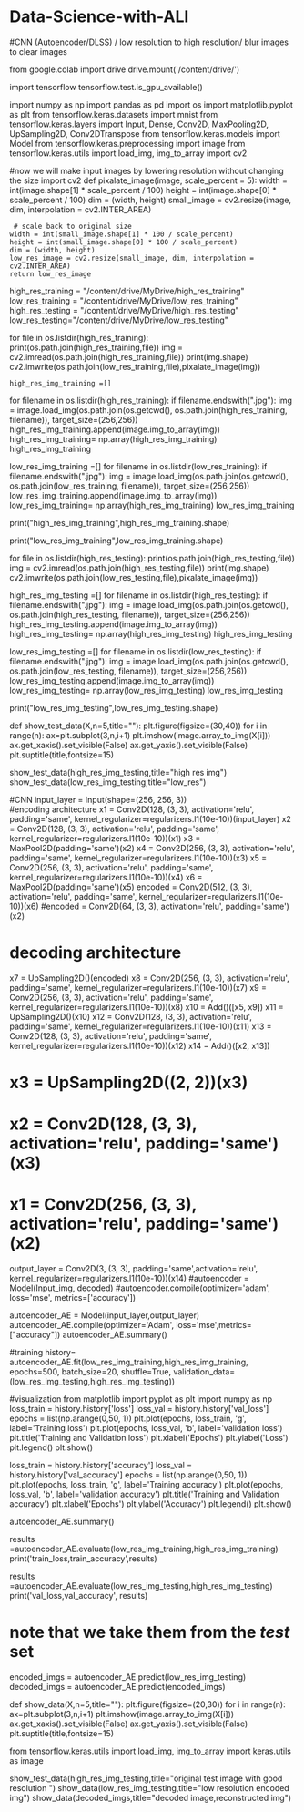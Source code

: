 # Data-Science-with-ALI
#CNN (Autoencoder/DLSS) / low resolution to high resolution/ blur images to clear images

from google.colab import drive
drive.mount('/content/drive/')

import tensorflow
tensorflow.test.is_gpu_available()

import numpy as np
import pandas as pd
import os
import matplotlib.pyplot as plt
from tensorflow.keras.datasets import mnist
from tensorflow.keras.layers import Input, Dense, Conv2D, MaxPooling2D, UpSampling2D, Conv2DTranspose
from tensorflow.keras.models import Model
from tensorflow.keras.preprocessing import image
from tensorflow.keras.utils import load_img, img_to_array 
import cv2



#now we will make input images by lowering resolution without changing the size
import cv2
def pixalate_image(image, scale_percent = 5):
    width = int(image.shape[1] * scale_percent / 100)
    height = int(image.shape[0] * scale_percent / 100)
    dim = (width, height)
    small_image = cv2.resize(image, dim, interpolation = cv2.INTER_AREA)
  
     # scale back to original size
    width = int(small_image.shape[1] * 100 / scale_percent)
    height = int(small_image.shape[0] * 100 / scale_percent)
    dim = (width, height)
    low_res_image = cv2.resize(small_image, dim, interpolation =  cv2.INTER_AREA)
    return low_res_image
    
    
high_res_training = "/content/drive/MyDrive/high_res_training"
low_res_training = "/content/drive/MyDrive/low_res_training"
high_res_testing = "/content/drive/MyDrive/high_res_testing"
low_res_testing="/content/drive/MyDrive/low_res_testing"




for file in os.listdir(high_res_training):
    print(os.path.join(high_res_training,file))
    img = cv2.imread(os.path.join(high_res_training,file))
    print(img.shape)
    cv2.imwrite(os.path.join(low_res_training,file),pixalate_image(img))
    
    
    
    
    high_res_img_training =[]
for filename in os.listdir(high_res_training):
    if filename.endswith(".jpg"):
        img = image.load_img(os.path.join(os.getcwd(), os.path.join(high_res_training, filename)), target_size=(256,256))
        high_res_img_training.append(image.img_to_array(img))
high_res_img_training= np.array(high_res_img_training)
high_res_img_training



low_res_img_training =[]
for filename in os.listdir(low_res_training):
    if filename.endswith(".jpg"):
        img = image.load_img(os.path.join(os.getcwd(), os.path.join(low_res_training, filename)), target_size=(256,256))
        low_res_img_training.append(image.img_to_array(img))
low_res_img_training= np.array(high_res_img_training)
low_res_img_training


print("high_res_img_training",high_res_img_training.shape)

print("low_res_img_training",low_res_img_training.shape)


for file in os.listdir(high_res_testing):
    print(os.path.join(high_res_testing,file))
    img = cv2.imread(os.path.join(high_res_testing,file))
    print(img.shape)
    cv2.imwrite(os.path.join(low_res_testing,file),pixalate_image(img))
    
    
high_res_img_testing =[]
for filename in os.listdir(high_res_testing):
    if filename.endswith(".jpg"):
        img = image.load_img(os.path.join(os.getcwd(), os.path.join(high_res_testing, filename)), target_size=(256,256))
        high_res_img_testing.append(image.img_to_array(img))
high_res_img_testing= np.array(high_res_img_testing)
high_res_img_testing


low_res_img_testing =[]
for filename in os.listdir(low_res_testing):
    if filename.endswith(".jpg"):
        img = image.load_img(os.path.join(os.getcwd(), os.path.join(low_res_testing, filename)), target_size=(256,256))
        low_res_img_testing.append(image.img_to_array(img))
low_res_img_testing= np.array(low_res_img_testing)
low_res_img_testing


print("low_res_img_testing",low_res_img_testing.shape)


def show_test_data(X,n=5,title=""):
    plt.figure(figsize=(30,40))
    for i in range(n):
        ax=plt.subplot(3,n,i+1)
        plt.imshow(image.array_to_img(X[i]))
        ax.get_xaxis().set_visible(False)
        ax.get_yaxis().set_visible(False)
    plt.suptitle(title,fontsize=15)
    
    
show_test_data(high_res_img_testing,title="high res img")
show_test_data(low_res_img_testing,title="low_res")




#CNN
input_layer = Input(shape=(256, 256, 3))  
#encoding architecture 
x1 = Conv2D(128, (3, 3), activation='relu', padding='same', kernel_regularizer=regularizers.l1(10e-10))(input_layer)
x2 = Conv2D(128, (3, 3), activation='relu', padding='same', kernel_regularizer=regularizers.l1(10e-10))(x1)
x3 = MaxPool2D(padding='same')(x2)
x4 = Conv2D(256, (3, 3), activation='relu', padding='same', kernel_regularizer=regularizers.l1(10e-10))(x3)
x5 = Conv2D(256, (3, 3), activation='relu', padding='same', kernel_regularizer=regularizers.l1(10e-10))(x4)
x6 = MaxPool2D(padding='same')(x5)
encoded = Conv2D(512, (3, 3), activation='relu', padding='same', kernel_regularizer=regularizers.l1(10e-10))(x6)
#encoded = Conv2D(64, (3, 3), activation='relu', padding='same')(x2)
# decoding architecture
x7 = UpSampling2D()(encoded)
x8 = Conv2D(256, (3, 3), activation='relu', padding='same', kernel_regularizer=regularizers.l1(10e-10))(x7)
x9 = Conv2D(256, (3, 3), activation='relu', padding='same', kernel_regularizer=regularizers.l1(10e-10))(x8)
x10 = Add()([x5, x9])
x11 = UpSampling2D()(x10)
x12 = Conv2D(128, (3, 3), activation='relu', padding='same', kernel_regularizer=regularizers.l1(10e-10))(x11)
x13 = Conv2D(128, (3, 3), activation='relu', padding='same', kernel_regularizer=regularizers.l1(10e-10))(x12)
x14 = Add()([x2, x13])
# x3 = UpSampling2D((2, 2))(x3)
# x2 = Conv2D(128, (3, 3), activation='relu', padding='same')(x3)
# x1 = Conv2D(256, (3, 3), activation='relu', padding='same')(x2)
output_layer = Conv2D(3, (3, 3), padding='same',activation='relu', kernel_regularizer=regularizers.l1(10e-10))(x14)
#autoencoder = Model(Input_img, decoded)
#autoencoder.compile(optimizer='adam', loss='mse', metrics=['accuracy'])



autoencoder_AE = Model(input_layer,output_layer)
autoencoder_AE.compile(optimizer='Adam', loss='mse',metrics=["accuracy"])
autoencoder_AE.summary()

#training
history= autoencoder_AE.fit(low_res_img_training,high_res_img_training,
                epochs=500,
                batch_size=20,
                shuffle=True,
                validation_data=(low_res_img_testing,high_res_img_testing))
                

 
#visualization
from matplotlib import pyplot as plt
import numpy as np
loss_train = history.history['loss']
loss_val = history.history['val_loss']
epochs = list(np.arange(0,50, 1))
plt.plot(epochs, loss_train, 'g', label='Training loss')
plt.plot(epochs, loss_val, 'b', label='validation loss')
plt.title('Training and Validation loss')
plt.xlabel('Epochs')
plt.ylabel('Loss')
plt.legend()
plt.show()


loss_train = history.history['accuracy']
loss_val = history.history['val_accuracy']
epochs = list(np.arange(0,50, 1))
plt.plot(epochs, loss_train, 'g', label='Training accuracy')
plt.plot(epochs, loss_val, 'b', label='validation accuracy')
plt.title('Training and Validation accuracy')
plt.xlabel('Epochs')
plt.ylabel('Accuracy')
plt.legend()
plt.show()
    

autoencoder_AE.summary()


results =autoencoder_AE.evaluate(low_res_img_training,high_res_img_training)
print('train_loss,train_accuracy',results)

results =autoencoder_AE.evaluate(low_res_img_testing,high_res_img_testing)
print('val_loss,val_accuracy', results)
                
# note that we take them from the *test* set
encoded_imgs = autoencoder_AE.predict(low_res_img_testing)
decoded_imgs = autoencoder_AE.predict(encoded_imgs) 


def show_data(X,n=5,title=""):
    plt.figure(figsize=(20,30))
    for i in range(n):
        ax=plt.subplot(3,n,i+1)
        plt.imshow(image.array_to_img(X[i]))
        ax.get_xaxis().set_visible(False)
        ax.get_yaxis().set_visible(False)
    plt.suptitle(title,fontsize=15)
    
    
    
from tensorflow.keras.utils import load_img, img_to_array 
import keras.utils as image


show_test_data(high_res_img_testing,title="original test image with good resolution ")
show_data(low_res_img_testing,title="low resolution encoded img")
show_data(decoded_imgs,title="decoded image,reconstructed img")



